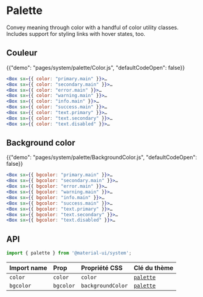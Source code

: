# Palette

<p class="description">Convey meaning through color with a handful of color utility classes. Includes support for styling links with hover states, too.</p>

## Couleur

{{"demo": "pages/system/palette/Color.js", "defaultCodeOpen": false}}

```jsx
<Box sx={{ color: "primary.main" }}>…
<Box sx={{ color: "secondary.main" }}>…
<Box sx={{ color: "error.main" }}>…
<Box sx={{ color: "warning.main" }}>…
<Box sx={{ color: "info.main" }}>…
<Box sx={{ color: "success.main" }}>…
<Box sx={{ color: "text.primary" }}>…
<Box sx={{ color: "text.secondary" }}>…
<Box sx={{ color: "text.disabled" }}>…
```

## Background color

{{"demo": "pages/system/palette/BackgroundColor.js", "defaultCodeOpen": false}}

```jsx
<Box sx={{ bgcolor: "primary.main" }}>…
<Box sx={{ bgcolor: "secondary.main" }}>…
<Box sx={{ bgcolor: "error.main" }}>…
<Box sx={{ bgcolor: "warning.main" }}>…
<Box sx={{ bgcolor: "info.main" }}>…
<Box sx={{ bgcolor: "success.main" }}>…
<Box sx={{ bgcolor: "text.primary" }}>…
<Box sx={{ bgcolor: "text.secondary" }}>…
<Box sx={{ bgcolor: "text.disabled" }}>…
```

## API

```js
import { palette } from '@material-ui/system';
```

| Import name | Prop      | Propriété CSS     | Clé du thème                                                     |
|:----------- |:--------- |:----------------- |:---------------------------------------------------------------- |
| `color`     | `color`   | `color`           | [`palette`](/customization/default-theme/?expand-path=$.palette) |
| `bgcolor`   | `bgcolor` | `backgroundColor` | [`palette`](/customization/default-theme/?expand-path=$.palette) |
